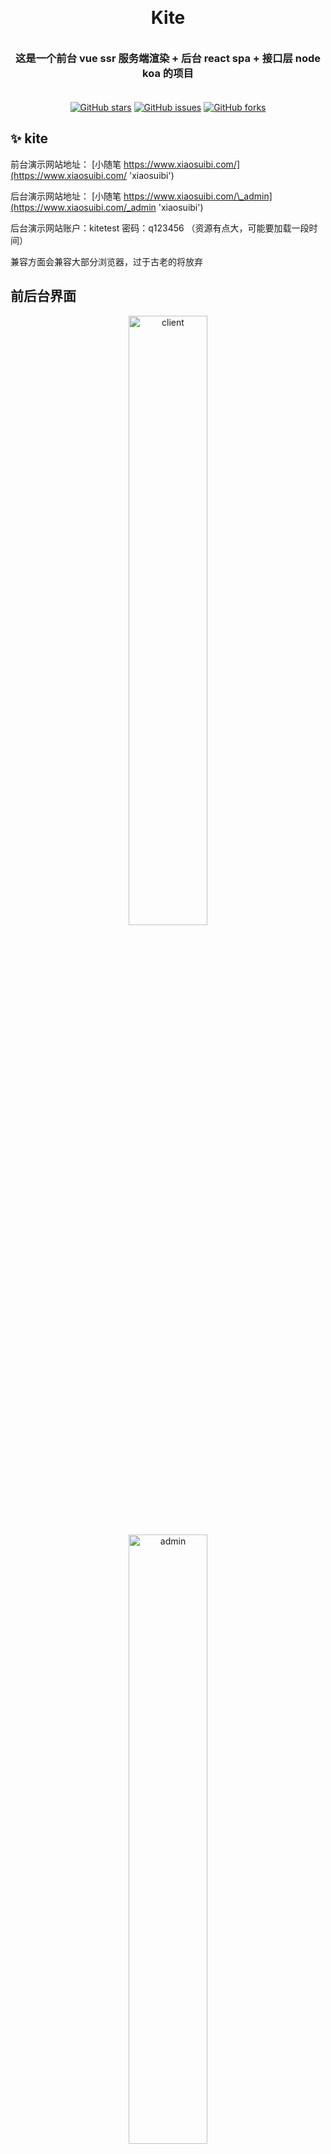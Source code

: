 <h1 align="center" style="margin: 30px 0 35px;">Kite</h3>

<h3 align="center" style="margin: 30px 0 35px;">这是一个前台 vue ssr 服务端渲染  + 后台 react spa + 接口层 node koa 的项目</h3>

<p align="center">
<a href="https://github.com/maoxiaoquan/kite/stargazers">
<img src="https://camo.githubusercontent.com/29a8c9e6591608d822b0d6ae203b5791193b031b/68747470733a2f2f696d672e736869656c64732e696f2f6769746875622f73746172732f6d616f7869616f7175616e2f6b6974652e7376673f7374796c653d706f706f75742d737175617265" alt="GitHub stars" data-canonical-src="https://img.shields.io/github/stars/maoxiaoquan/kite.svg?style=popout-square" style="max-width:100%;"></a>
<a href="https://github.com/maoxiaoquan/kite/issues"><img src="https://camo.githubusercontent.com/632a8a79287daf30bbe1080eaabd21e4e148f36b/68747470733a2f2f696d672e736869656c64732e696f2f6769746875622f6973737565732f6d616f7869616f7175616e2f6b6974652e7376673f7374796c653d706f706f75742d737175617265" alt="GitHub issues" data-canonical-src="https://img.shields.io/github/issues/maoxiaoquan/kite.svg?style=popout-square" style="max-width:100%;"></a>
<a href="https://github.com/maoxiaoquan/kite/network"><img src="https://camo.githubusercontent.com/be451bca89325c1fbf2a5efd1271ebbff022de56/68747470733a2f2f696d672e736869656c64732e696f2f6769746875622f666f726b732f6d616f7869616f7175616e2f6b6974652e7376673f7374796c653d706f706f75742d737175617265" alt="GitHub forks" data-canonical-src="https://img.shields.io/github/forks/maoxiaoquan/kite.svg?style=popout-square" style="max-width:100%;"></a>
</p>

## ✨ kite

前台演示网站地址： [小随笔 https://www.xiaosuibi.com/](https://www.xiaosuibi.com/ 'xiaosuibi')

后台演示网站地址： [小随笔 https://www.xiaosuibi.com/\_admin](https://www.xiaosuibi.com/_admin 'xiaosuibi')

后台演示网站账户：kitetest 密码：q123456 （资源有点大，可能要加载一段时间）

兼容方面会兼容大部分浏览器，过于古老的将放弃


## 前后台界面

<p align="center">
  <img alt="client" style="width:50%" src="https://github.com/maoxiaoquan/kite/blob/master/docs/img/xiaosuibi.png">
  <img alt="admin" style="width:50%" src="https://github.com/maoxiaoquan/kite/blob/master/docs/img/xiaosuibi_admin.png">
</p>

## ☂️ 备注

备注：因为项目是一直在写的，周期比较长，改了又改，有意见的，直接提意见，发出来的目的，就是希望大家多提建议
然后我再来改，代码方面我会一直优化的！！！！！！
关于项目的维护，会一直维护下去的

项目可以说是两个项目，但是代码写在一起，所以包比较多

前台的注册目前只有邮箱，因为手机短信验证码需要 money，哈哈
后续会开放

## 💼 最新版本更新记录

2019.7.21 0:20:00

v0.10.3

1.优化评论回复

2.修改用户评论消息显示的字体为14px

3.修改登录cookie的失效性为7天

4.前台多角色权限判断优化

5.首页移动端样式微调，移动端隐藏封面图片

[版本更新历史记录](https://github.com/maoxiaoquan/kite/blob/master/docs/VERSION.md 'version')

## 📦 Install

```bash

# npm install || cnpm install  安装所有的包，可能有些多，前台和后台是在一起的

打包后台界面 npm run admin-build

打包前台界面 npm run client-build

```

## ⌨️ Start

```bash

# 目前用的数据库只有mysql 本地开发的话，下一个phpstudy即可

初始化：npm run init 然后打开浏览器收入 localhost:8086 按照步骤操作即可

然后可以选择pro 或者 dev 开始


pro 生产环境

pro1.1 在cmd 中输入 npm run server 即可进入程序

pro1.2 (url或者ip)+ :8086端口即可看到客户端主页

pro1.3 (url或者ip)+ :8086/admin端口即可看到客户端后台页面



dev 本地开发环境

dev1.1 在cmd 中输入 npm run server-start 即可进开启接口服务

dev1.2 在cmd 中输入 npm run admin-start 即可进入后台开发预览（地址为：localhost:8083）

dev1.3 在cmd 中输入 npm run client-start 即可进入前台开发预览（地址为：localhost:8081）

dev1.4 开发环境下 一定要先运行dev1.1的情况下再运行 dev1.2 或者 dev1.3

本地开发预览，前端方面还有点问题，需要优化，必须等编译完成才能打开，否则会报错
目前cli部分代码写的比较乱，等后期有时间再继续优化，哈哈
cli 的邮箱一定要填写完成，否则前台无法发送注册的邮件
项目断断续续的写着，主体基本写完，目前就是优化和改bug，代码的逻辑啥的，能看则看，不能看就略过吧，也是自己学习的一个过程，
放心这个代码会一直优化的，已经坚持了很久了，可以看提交，哈哈

```

## 📁 目录结构

```
kite/
   |
   ├──admin/                     * 后台页面目录react
   |
   ├──client/                    * 前台ssr文件目录
   │   ├──build                  * vur ssr build 配置文件
   │   ├──config                 * 部分配置文件
   │   ├──public                 * index模版文件
   │   ├──request                * 请求配置文件
   │   ├──server                 * dev 模式下的开始文件
   │   ├──src                    * src ssr 主文件目录
   │   └──static                 * 静态资源目录
   │
   │──config/                    * 部分可配置文件
   │
   │──db/                        * mysql and lowdb
   |
   ├──server/                    * 服务层，所有前台后台接口
   │
   ├──static/                    * 静态资源目录
   |
   ├──views/                     * cli 模版目录
   │
   │──static/                    * 不经编译器处理的静态资源
   │
   │──store/                     * 全局数据状态管理
   │
   │──package.json               * 包信息
   │
   │──.eslintrc                  * Eslint配置
   │
   │──_nodemon.json              * _nodemon配置
   │
   │──.gitignore                 * Git忽略文件配置
   │
   └──pm2.json                   * pm2配置

```

## 初始化

<img alt="admin" src="https://github.com/maoxiaoquan/kite/blob/official/docs/img/init.png">

## 说明

使用的技术栈：

前台方面：vue服务端渲染 + vuex + vue-router + vue-server-renderer

后台方面：react + redux + react-redux + react-router

server: koa + mysql

公共部分：webpack

其他详细的直接看 package.json 就可以了

前台界面目前是用的 vue 的 ssr，但是没有采用 nuxt.js 代码的阅读应该还是可以的，cli 比较乱，后台界面采用的是 react

前台目前比较简单，就是一个多人文章发布系统，用户可以注册账号，发布文章，关注用户，喜欢文章，评论等等

后台管理文章的发布、审核，评论的审核，管理员权限管理，系统配置等等，前后台用户管理员独立

初始化界面是对整个文章发布系统的一个初始化，包括初始管理员角色，mysql 等等

## LICENSE

MIT
